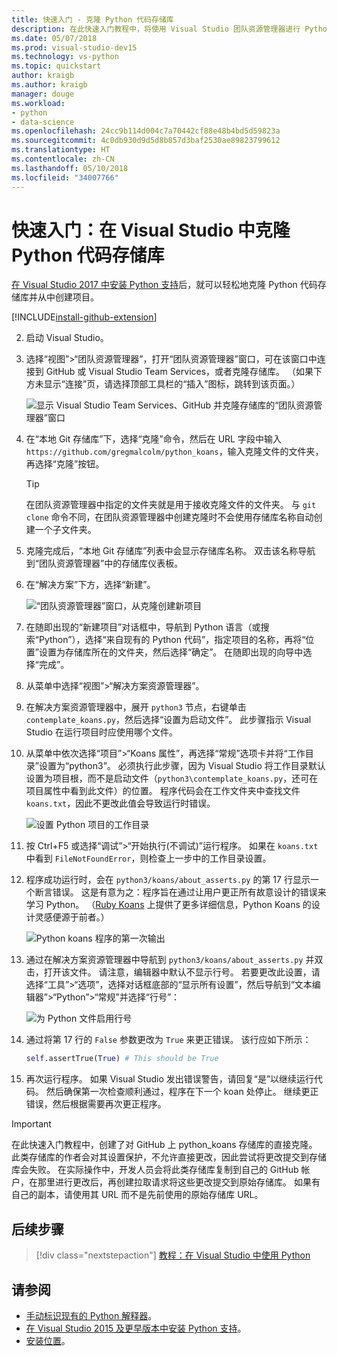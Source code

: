 ```yaml
---
title: 快速入门 - 克隆 Python 代码存储库
description: 在此快速入门教程中，将使用 Visual Studio 团队资源管理器进行 Python koans 存储库克隆，从而在 Visual Studio 中创建 Python 项目。
ms.date: 05/07/2018
ms.prod: visual-studio-dev15
ms.technology: vs-python
ms.topic: quickstart
author: kraigb
ms.author: kraigb
manager: douge
ms.workload:
- python
- data-science
ms.openlocfilehash: 24cc9b114d004c7a70442cf88e48b4bd5d59823a
ms.sourcegitcommit: 4c0db930d9d5d8b857d3baf2530ae89823799612
ms.translationtype: HT
ms.contentlocale: zh-CN
ms.lasthandoff: 05/10/2018
ms.locfileid: "34007766"
---
```

# <a name="quickstart-clone-a-repository-of-python-code-in-visual-studio"></a>快速入门：在 Visual Studio 中克隆 Python 代码存储库

[在 Visual Studio 2017 中安装 Python 支持](installing-python-support-in-visual-studio.md)后，就可以轻松地克隆 Python 代码存储库并从中创建项目。

[!INCLUDE[install-github-extension](includes/install-github-extension.md)]

2. 启动 Visual Studio。

3. 选择“视图”>“团队资源管理器”，打开“团队资源管理器”窗口，可在该窗口中连接到 GitHub 或 Visual Studio Team Services，或者克隆存储库。 （如果下方未显示“连接”页，请选择顶部工具栏的“插入”图标，跳转到该页面。）

    ![显示 Visual Studio Team Services、GitHub 并克隆存储库的“团队资源管理器”窗口](media/team-explorer.png)

4. 在“本地 Git 存储库”下，选择“克隆”命令，然后在 URL 字段中输入 `https://github.com/gregmalcolm/python_koans`，输入克隆文件的文件夹，再选择“克隆”按钮。

    > [!Tip]
    > 在团队资源管理器中指定的文件夹就是用于接收克隆文件的文件夹。 与 `git clone` 命令不同，在团队资源管理器中创建克隆时不会使用存储库名称自动创建一个子文件夹。

5. 克隆完成后，“本地 Git 存储库”列表中会显示存储库名称。 双击该名称导航到“团队资源管理器”中的存储库仪表板。

6. 在“解决方案”下方，选择“新建”。

    ![“团队资源管理器”窗口，从克隆创建新项目](media/team-explorer-new-project.png)

7. 在随即出现的“新建项目”对话框中，导航到 Python 语言（或搜索“Python”），选择“来自现有的 Python 代码”，指定项目的名称，再将“位置”设置为存储库所在的文件夹，然后选择“确定”。 在随即出现的向导中选择“完成”。

8. 从菜单中选择“视图”>“解决方案资源管理器”。

9. 在解决方案资源管理器中，展开 `python3` 节点，右键单击 `contemplate_koans.py`，然后选择“设置为启动文件”。 此步骤指示 Visual Studio 在运行项目时应使用哪个文件。

10. 从菜单中依次选择“项目”>“Koans 属性”，再选择“常规”选项卡并将“工作目录”设置为“python3”。 必须执行此步骤，因为 Visual Studio 将工作目录默认设置为项目根，而不是启动文件（`python3\contemplate_koans.py`，还可在项目属性中看到此文件）的位置。 程序代码会在工作文件夹中查找文件 `koans.txt`，因此不更改此值会导致运行时错误。

    ![设置 Python 项目的工作目录](media/projects-set-working-directory.png)

11. 按 Ctrl+F5 或选择“调试”>“开始执行(不调试)”运行程序。 如果在 `koans.txt` 中看到 `FileNotFoundError`，则检查上一步中的工作目录设置。

12. 程序成功运行时，会在 `python3/koans/about_asserts.py` 的第 17 行显示一个断言错误。 这是有意为之：程序旨在通过让用户更正所有故意设计的错误来学习 Python。 （[Ruby Koans](http://rubykoans.com/) 上提供了更多详细信息，Python Koans 的设计灵感便源于前者。）

    ![Python koans 程序的第一次输出](media/koans-output.png)

13. 通过在解决方案资源管理器中导航到 `python3/koans/about_asserts.py` 并双击，打开该文件。 请注意，编辑器中默认不显示行号。 若要更改此设置，请选择“工具”>“选项”，选择对话框底部的“显示所有设置”，然后导航到“文本编辑器”>“Python”>“常规”并选择“行号”：

    ![为 Python 文件启用行号](media/options-general-line-numbers.png)

14. 通过将第 17 行的 `False` 参数更改为 `True` 来更正错误。 该行应如下所示：

    ```python
    self.assertTrue(True) # This should be True
    ```

15. 再次运行程序。 如果 Visual Studio 发出错误警告，请回复“是”以继续运行代码。 然后确保第一次检查顺利通过，程序在下一个 koan 处停止。 继续更正错误，然后根据需要再次更正程序。

> [!Important]
> 在此快速入门教程中，创建了对 GitHub 上 python_koans 存储库的直接克隆。 此类存储库的作者会对其设置保护，不允许直接更改，因此尝试将更改提交到存储库会失败。 在实际操作中，开发人员会将此类存储库复制到自己的 GitHub 帐户，在那里进行更改后，再创建拉取请求将这些更改提交到原始存储库。 如果有自己的副本，请使用其 URL 而不是先前使用的原始存储库 URL。

## <a name="next-steps"></a>后续步骤

> [!div class="nextstepaction"]
> [教程：在 Visual Studio 中使用 Python](tutorial-working-with-python-in-visual-studio-step-01-create-project.md)

## <a name="see-also"></a>请参阅

- [手动标识现有的 Python 解释器](managing-python-environments-in-visual-studio.md#manually-identify-an-existing-environment)。
- [在 Visual Studio 2015 及更早版本中安装 Python 支持](installing-python-support-in-visual-studio.md)。
- [安装位置](installing-python-support-in-visual-studio.md#install-locations)。
